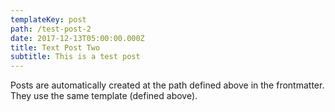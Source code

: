 ```yaml
---
templateKey: post
path: /test-post-2
date: 2017-12-13T05:00:00.000Z
title: Text Post Two
subtitle: This is a test post
---
```

Posts are automatically created at the path defined above in the frontmatter. They use the same template (defined above).

